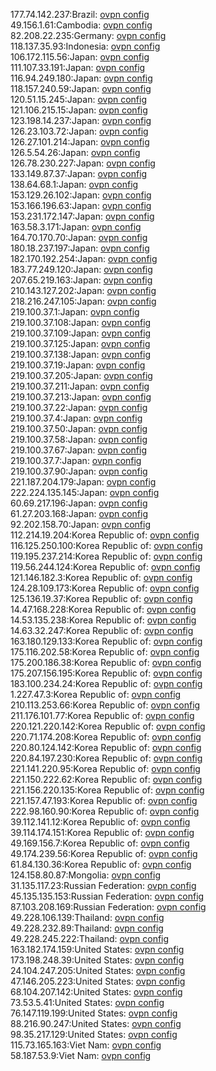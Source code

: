 177.74.142.237:Brazil: [ovpn config](vpn/177_74_142_237.ovpn)  
49.156.1.61:Cambodia: [ovpn config](vpn/49_156_1_61.ovpn)  
82.208.22.235:Germany: [ovpn config](vpn/82_208_22_235.ovpn)  
118.137.35.93:Indonesia: [ovpn config](vpn/118_137_35_93.ovpn)  
106.172.115.56:Japan: [ovpn config](vpn/106_172_115_56.ovpn)  
111.107.33.191:Japan: [ovpn config](vpn/111_107_33_191.ovpn)  
116.94.249.180:Japan: [ovpn config](vpn/116_94_249_180.ovpn)  
118.157.240.59:Japan: [ovpn config](vpn/118_157_240_59.ovpn)  
120.51.15.245:Japan: [ovpn config](vpn/120_51_15_245.ovpn)  
121.106.215.15:Japan: [ovpn config](vpn/121_106_215_15.ovpn)  
123.198.14.237:Japan: [ovpn config](vpn/123_198_14_237.ovpn)  
126.23.103.72:Japan: [ovpn config](vpn/126_23_103_72.ovpn)  
126.27.101.214:Japan: [ovpn config](vpn/126_27_101_214.ovpn)  
126.5.54.26:Japan: [ovpn config](vpn/126_5_54_26.ovpn)  
126.78.230.227:Japan: [ovpn config](vpn/126_78_230_227.ovpn)  
133.149.87.37:Japan: [ovpn config](vpn/133_149_87_37.ovpn)  
138.64.68.1:Japan: [ovpn config](vpn/138_64_68_1.ovpn)  
153.129.26.102:Japan: [ovpn config](vpn/153_129_26_102.ovpn)  
153.166.196.63:Japan: [ovpn config](vpn/153_166_196_63.ovpn)  
153.231.172.147:Japan: [ovpn config](vpn/153_231_172_147.ovpn)  
163.58.3.171:Japan: [ovpn config](vpn/163_58_3_171.ovpn)  
164.70.170.70:Japan: [ovpn config](vpn/164_70_170_70.ovpn)  
180.18.237.197:Japan: [ovpn config](vpn/180_18_237_197.ovpn)  
182.170.192.254:Japan: [ovpn config](vpn/182_170_192_254.ovpn)  
183.77.249.120:Japan: [ovpn config](vpn/183_77_249_120.ovpn)  
207.65.219.163:Japan: [ovpn config](vpn/207_65_219_163.ovpn)  
210.143.127.202:Japan: [ovpn config](vpn/210_143_127_202.ovpn)  
218.216.247.105:Japan: [ovpn config](vpn/218_216_247_105.ovpn)  
219.100.37.1:Japan: [ovpn config](vpn/219_100_37_1.ovpn)  
219.100.37.108:Japan: [ovpn config](vpn/219_100_37_108.ovpn)  
219.100.37.109:Japan: [ovpn config](vpn/219_100_37_109.ovpn)  
219.100.37.125:Japan: [ovpn config](vpn/219_100_37_125.ovpn)  
219.100.37.138:Japan: [ovpn config](vpn/219_100_37_138.ovpn)  
219.100.37.19:Japan: [ovpn config](vpn/219_100_37_19.ovpn)  
219.100.37.205:Japan: [ovpn config](vpn/219_100_37_205.ovpn)  
219.100.37.211:Japan: [ovpn config](vpn/219_100_37_211.ovpn)  
219.100.37.213:Japan: [ovpn config](vpn/219_100_37_213.ovpn)  
219.100.37.22:Japan: [ovpn config](vpn/219_100_37_22.ovpn)  
219.100.37.4:Japan: [ovpn config](vpn/219_100_37_4.ovpn)  
219.100.37.50:Japan: [ovpn config](vpn/219_100_37_50.ovpn)  
219.100.37.58:Japan: [ovpn config](vpn/219_100_37_58.ovpn)  
219.100.37.67:Japan: [ovpn config](vpn/219_100_37_67.ovpn)  
219.100.37.7:Japan: [ovpn config](vpn/219_100_37_7.ovpn)  
219.100.37.90:Japan: [ovpn config](vpn/219_100_37_90.ovpn)  
221.187.204.179:Japan: [ovpn config](vpn/221_187_204_179.ovpn)  
222.224.135.145:Japan: [ovpn config](vpn/222_224_135_145.ovpn)  
60.69.217.196:Japan: [ovpn config](vpn/60_69_217_196.ovpn)  
61.27.203.168:Japan: [ovpn config](vpn/61_27_203_168.ovpn)  
92.202.158.70:Japan: [ovpn config](vpn/92_202_158_70.ovpn)  
112.214.19.204:Korea Republic of: [ovpn config](vpn/112_214_19_204.ovpn)  
116.125.250.100:Korea Republic of: [ovpn config](vpn/116_125_250_100.ovpn)  
119.195.237.214:Korea Republic of: [ovpn config](vpn/119_195_237_214.ovpn)  
119.56.244.124:Korea Republic of: [ovpn config](vpn/119_56_244_124.ovpn)  
121.146.182.3:Korea Republic of: [ovpn config](vpn/121_146_182_3.ovpn)  
124.28.109.173:Korea Republic of: [ovpn config](vpn/124_28_109_173.ovpn)  
125.136.19.37:Korea Republic of: [ovpn config](vpn/125_136_19_37.ovpn)  
14.47.168.228:Korea Republic of: [ovpn config](vpn/14_47_168_228.ovpn)  
14.53.135.238:Korea Republic of: [ovpn config](vpn/14_53_135_238.ovpn)  
14.63.32.247:Korea Republic of: [ovpn config](vpn/14_63_32_247.ovpn)  
163.180.129.133:Korea Republic of: [ovpn config](vpn/163_180_129_133.ovpn)  
175.116.202.58:Korea Republic of: [ovpn config](vpn/175_116_202_58.ovpn)  
175.200.186.38:Korea Republic of: [ovpn config](vpn/175_200_186_38.ovpn)  
175.207.156.195:Korea Republic of: [ovpn config](vpn/175_207_156_195.ovpn)  
183.100.234.24:Korea Republic of: [ovpn config](vpn/183_100_234_24.ovpn)  
1.227.47.3:Korea Republic of: [ovpn config](vpn/1_227_47_3.ovpn)  
210.113.253.66:Korea Republic of: [ovpn config](vpn/210_113_253_66.ovpn)  
211.176.101.77:Korea Republic of: [ovpn config](vpn/211_176_101_77.ovpn)  
220.121.220.142:Korea Republic of: [ovpn config](vpn/220_121_220_142.ovpn)  
220.71.174.208:Korea Republic of: [ovpn config](vpn/220_71_174_208.ovpn)  
220.80.124.142:Korea Republic of: [ovpn config](vpn/220_80_124_142.ovpn)  
220.84.197.230:Korea Republic of: [ovpn config](vpn/220_84_197_230.ovpn)  
221.141.220.95:Korea Republic of: [ovpn config](vpn/221_141_220_95.ovpn)  
221.150.222.62:Korea Republic of: [ovpn config](vpn/221_150_222_62.ovpn)  
221.156.220.135:Korea Republic of: [ovpn config](vpn/221_156_220_135.ovpn)  
221.157.47.193:Korea Republic of: [ovpn config](vpn/221_157_47_193.ovpn)  
222.98.160.90:Korea Republic of: [ovpn config](vpn/222_98_160_90.ovpn)  
39.112.141.12:Korea Republic of: [ovpn config](vpn/39_112_141_12.ovpn)  
39.114.174.151:Korea Republic of: [ovpn config](vpn/39_114_174_151.ovpn)  
49.169.156.7:Korea Republic of: [ovpn config](vpn/49_169_156_7.ovpn)  
49.174.239.56:Korea Republic of: [ovpn config](vpn/49_174_239_56.ovpn)  
61.84.130.36:Korea Republic of: [ovpn config](vpn/61_84_130_36.ovpn)  
124.158.80.87:Mongolia: [ovpn config](vpn/124_158_80_87.ovpn)  
31.135.117.23:Russian Federation: [ovpn config](vpn/31_135_117_23.ovpn)  
45.135.135.153:Russian Federation: [ovpn config](vpn/45_135_135_153.ovpn)  
87.103.208.169:Russian Federation: [ovpn config](vpn/87_103_208_169.ovpn)  
49.228.106.139:Thailand: [ovpn config](vpn/49_228_106_139.ovpn)  
49.228.232.89:Thailand: [ovpn config](vpn/49_228_232_89.ovpn)  
49.228.245.222:Thailand: [ovpn config](vpn/49_228_245_222.ovpn)  
163.182.174.159:United States: [ovpn config](vpn/163_182_174_159.ovpn)  
173.198.248.39:United States: [ovpn config](vpn/173_198_248_39.ovpn)  
24.104.247.205:United States: [ovpn config](vpn/24_104_247_205.ovpn)  
47.146.205.223:United States: [ovpn config](vpn/47_146_205_223.ovpn)  
68.104.207.142:United States: [ovpn config](vpn/68_104_207_142.ovpn)  
73.53.5.41:United States: [ovpn config](vpn/73_53_5_41.ovpn)  
76.147.119.199:United States: [ovpn config](vpn/76_147_119_199.ovpn)  
88.216.90.247:United States: [ovpn config](vpn/88_216_90_247.ovpn)  
98.35.217.129:United States: [ovpn config](vpn/98_35_217_129.ovpn)  
115.73.165.163:Viet Nam: [ovpn config](vpn/115_73_165_163.ovpn)  
58.187.53.9:Viet Nam: [ovpn config](vpn/58_187_53_9.ovpn)  
